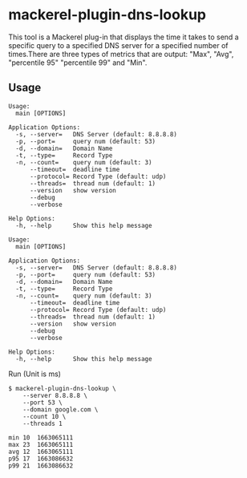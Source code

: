 # mackerel-plugin-dns-lookup

This tool is a Mackerel plug-in that displays the time it takes to send a specific query to a specified DNS server for a specified number of times.There are three types of metrics that are output: "Max", "Avg", "percentile 95" "percentile 99" and "Min".

## Usage

```
Usage:
  main [OPTIONS]

Application Options:
  -s, --server=   DNS Server (default: 8.8.8.8)
  -p, --port=     query num (default: 53)
  -d, --domain=   Domain Name
  -t, --type=     Record Type
  -n, --count=    query num (default: 3)
      --timeout=  deadline time
      --protocol= Record Type (default: udp)
      --threads=  thread num (default: 1)
      --version   show version
      --debug
      --verbose

Help Options:
  -h, --help      Show this help message

Usage:
  main [OPTIONS]

Application Options:
  -s, --server=   DNS Server (default: 8.8.8.8)
  -p, --port=     query num (default: 53)
  -d, --domain=   Domain Name
  -t, --type=     Record Type
  -n, --count=    query num (default: 3)
      --timeout=  deadline time
      --protocol= Record Type (default: udp)
      --threads=  thread num (default: 1)
      --version   show version
      --debug
      --verbose

Help Options:
  -h, --help      Show this help message
```

Run (Unit is ms)

```
$ mackerel-plugin-dns-lookup \
    --server 8.8.8.8 \
    --port 53 \
    --domain google.com \
    --count 10 \
    --threads 1

min	10	1663065111
max	23	1663065111
avg	12	1663065111
p95	17	1663086632
p99	21	1663086632
```
